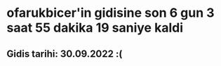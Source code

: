 # ofarukbicer'in gidisine son 6 gun 3 saat 55 dakika 19 saniye kaldi

## Gidis tarihi: 30.09.2022 :(